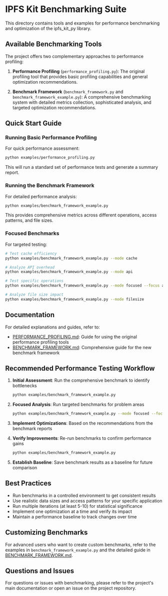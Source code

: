 # IPFS Kit Benchmarking Suite

This directory contains tools and examples for performance benchmarking and optimization of the ipfs_kit_py library.

## Available Benchmarking Tools

The project offers two complementary approaches to performance profiling:

1. **Performance Profiling** (`performance_profiling.py`): The original profiling tool that provides basic profiling capabilities and general optimization recommendations.

2. **Benchmark Framework** (`benchmark_framework.py` and `benchmark_framework_example.py`): A comprehensive benchmarking system with detailed metrics collection, sophisticated analysis, and targeted optimization recommendations.

## Quick Start Guide

### Running Basic Performance Profiling

For quick performance assessment:

```bash
python examples/performance_profiling.py
```

This will run a standard set of performance tests and generate a summary report.

### Running the Benchmark Framework

For detailed performance analysis:

```bash
python examples/benchmark_framework_example.py
```

This provides comprehensive metrics across different operations, access patterns, and file sizes.

### Focused Benchmarks

For targeted testing:

```bash
# Test cache efficiency
python examples/benchmark_framework_example.py --mode cache

# Analyze API overhead
python examples/benchmark_framework_example.py --mode api

# Test specific operations
python examples/benchmark_framework_example.py --mode focused --focus add

# Analyze file size impact
python examples/benchmark_framework_example.py --mode filesize
```

## Documentation

For detailed explanations and guides, refer to:

- [PERFORMANCE_PROFILING.md](PERFORMANCE_PROFILING.md): Guide for using the original performance profiling tools
- [BENCHMARK_FRAMEWORK.md](BENCHMARK_FRAMEWORK.md): Comprehensive guide for the new benchmark framework

## Recommended Performance Testing Workflow

1. **Initial Assessment**: Run the comprehensive benchmark to identify bottlenecks
   ```bash
   python examples/benchmark_framework_example.py
   ```

2. **Focused Analysis**: Run targeted benchmarks for problem areas
   ```bash
   python examples/benchmark_framework_example.py --mode focused --focus [problem_area]
   ```

3. **Implement Optimizations**: Based on the recommendations from the benchmark reports

4. **Verify Improvements**: Re-run benchmarks to confirm performance gains
   ```bash
   python examples/benchmark_framework_example.py
   ```

5. **Establish Baseline**: Save benchmark results as a baseline for future comparison

## Best Practices

- Run benchmarks in a controlled environment to get consistent results
- Use realistic data sizes and access patterns for your specific application
- Run multiple iterations (at least 5-10) for statistical significance
- Implement one optimization at a time and verify its impact
- Maintain a performance baseline to track changes over time

## Customizing Benchmarks

For advanced users who want to create custom benchmarks, refer to the examples in `benchmark_framework_example.py` and the detailed guide in [BENCHMARK_FRAMEWORK.md](BENCHMARK_FRAMEWORK.md).

## Questions and Issues

For questions or issues with benchmarking, please refer to the project's main documentation or open an issue on the project repository.
